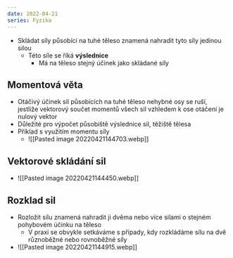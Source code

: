 ```yaml
---
date: 2022-04-21
series: Fyzika
---
```


- Skládat síly působící na tuhé těleso znamená nahradit tyto síly jedinou silou
	- Této síle se říká **výslednice**
		- Má na těleso stejný účinek jako skládané síly
## Momentová věta
- Otáčivý účinek sil působících na tuhé těleso nehybné osy se ruší, jestliže vektorový součet momentů všech sil vzhledem k ose otáčení je nulový vektor
- Důležité pro výpočet působiště výslednice sil, těžiště tělesa
- Příklad s využitím momentu síly
	- ![[Pasted image 20220421144703.webp]]

## Vektorové skládání sil
- ![[Pasted image 20220421144450.webp]]

## Rozklad sil
- Rozložit sílu znamená nahradit ji dvěma nebo více silami o stejném pohybovém účinku na těleso
	- V praxi se obvykle setkáváme s případy, kdy rozkládáme sílu na dvě různoběžné nebo rovnoběžné síly
- ![[Pasted image 20220421144915.webp]]